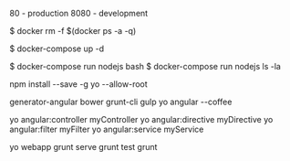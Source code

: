 80 - production
8080 - development

$ docker rm -f $(docker ps -a -q)

$ docker-compose up -d

$ docker-compose run nodejs bash
$ docker-compose run nodejs ls -la

npm install --save -g yo
--allow-root

generator-angular
bower grunt-cli gulp
yo angular --coffee

yo angular:controller myController
yo angular:directive myDirective
yo angular:filter myFilter
yo angular:service myService

yo webapp
grunt serve
grunt test
grunt


